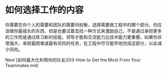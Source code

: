 # 如何选择工作的内容

你需要在你个人的需要和团队的需要间权衡，选择需要做工程中的哪个部分。你应该做你最擅长的东西，但是也要试着去找一种方式来激励自己，不是通过承担更多的工作而是通过练习新的技能。领导才能和交流能力比技术能力更重要。如果你非常强大，承担最困难或最有风险的任务，在工程中尽可能早地完成这部分，以此减少风险。

Next [如何最大化利用你的队友](03-How to Get the Most From Your Teammates.md)
